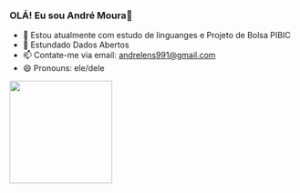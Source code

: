 ### OLÁ! Eu sou André Moura👋

- 🔭 Estou atualmente  com estudo de linguanges e Projeto de Bolsa PIBIC
- 🌱 Estundado Dados Abertos 
- 📫 Contate-me via email: andrelens991@gmail.com
- 😄 Pronouns: ele/dele


<div>
<a href="https://github.com/AndreMouraL">
<img height="180em" src="https://github-readme-stats.vercel.app/api?username=AndreMouraL&show_icons=true&theme=merko&include_all_commits=true&count_private=true"/>
</div>
